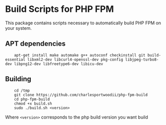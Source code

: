 # Build Scripts for PHP FPM
This package contains scripts necessary to automatically build PHP FPM on your system.


## APT dependencies
```
	apt-get install make automake g++ autoconf checkinstall git build-essential libxml2-dev libcurl4-openssl-dev pkg-config libjpeg-turbo8-dev libpng12-dev libfreetype6-dev libicu-dev
```

## Building

```
	cd /tmp
	git clone https://github.com/charlesportwoodii/php-fpm-build
	cd php-fpm-build
	chmod +x build.sh
	sudo ./build.sh <version>
```

Where ```<version>``` corresponds to the php build version you want build
